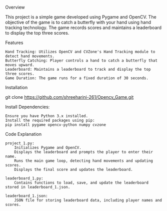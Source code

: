 Overview

This project is a simple game developed using Pygame and OpenCV. The objective of the game is to catch a butterfly with your hand using hand tracking technology. The game records scores and maintains a leaderboard to display the top three scores.

Features

    Hand Tracking: Utilizes OpenCV and CVZone's Hand Tracking module to detect hand movements.
    Butterfly Catching: Player controls a hand to catch a butterfly that moves upward.
    Leaderboard: Maintains a leaderboard to track and display the top three scores.
    Game Duration: The game runs for a fixed duration of 30 seconds.

Installation

git clone https://github.com/shreeharini-261/Opencv_Game.git


Install Dependencies:

    Ensure you have Python 3.x installed.
    Install the required packages using pip: 
    pip install pygame opencv-python numpy cvzone

Code Explanation

    project_1.py:
        Initializes Pygame and OpenCV.
        Displays the leaderboard and prompts the player to enter their name.
        Runs the main game loop, detecting hand movements and updating scores.
        Displays the final score and updates the leaderboard.

    leaderboard_1.py:
        Contains functions to load, save, and update the leaderboard stored in leaderboard_1.json.

    leaderboard_1.json:
        JSON file for storing leaderboard data, including player names and scores.

